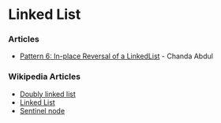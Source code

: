 # Linked List

### Articles

* [Pattern 6: In-place Reversal of a LinkedList](https://github.com/Chanda-Abdul/Several-Coding-Patterns-for-Solving-Data-Structures-and-Algorithms-Problems-during-Interviews/blob/main/%E2%9C%85%20%20Pattern%2006:%20In-place%20Reversal%20of%20a%20LinkedList.md) - Chanda Abdul

### Wikipedia Articles

* [Doubly linked list](https://en.wikipedia.org/wiki/Doubly_linked_list)
* [Linked List](https://en.wikipedia.org/wiki/Linked_list)
* [Sentinel node](https://en.wikipedia.org/wiki/Sentinel_node)
